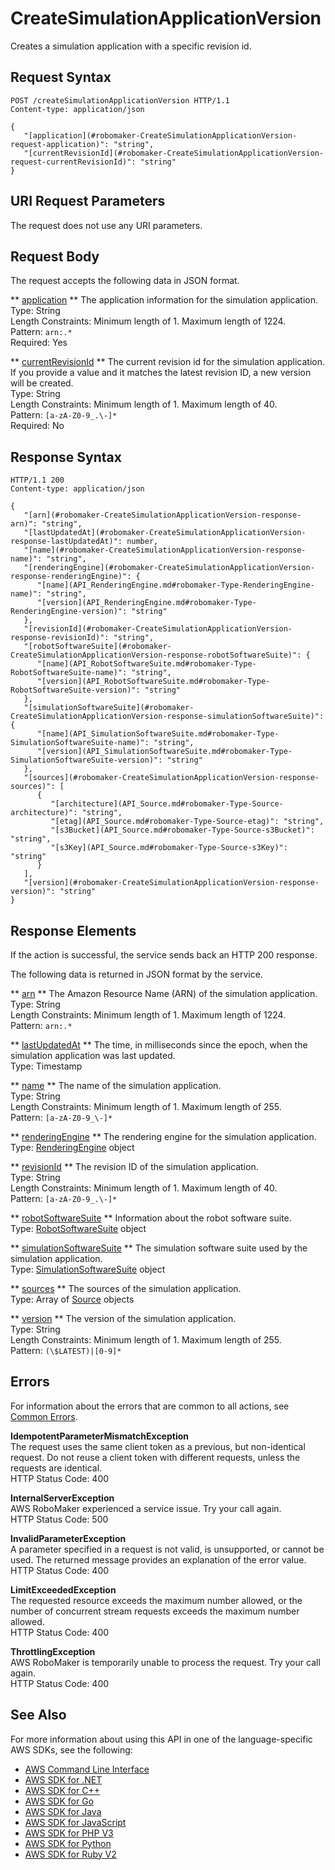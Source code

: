 # CreateSimulationApplicationVersion<a name="API_CreateSimulationApplicationVersion"></a>

Creates a simulation application with a specific revision id\.

## Request Syntax<a name="API_CreateSimulationApplicationVersion_RequestSyntax"></a>

```
POST /createSimulationApplicationVersion HTTP/1.1
Content-type: application/json

{
   "[application](#robomaker-CreateSimulationApplicationVersion-request-application)": "string",
   "[currentRevisionId](#robomaker-CreateSimulationApplicationVersion-request-currentRevisionId)": "string"
}
```

## URI Request Parameters<a name="API_CreateSimulationApplicationVersion_RequestParameters"></a>

The request does not use any URI parameters\.

## Request Body<a name="API_CreateSimulationApplicationVersion_RequestBody"></a>

The request accepts the following data in JSON format\.

 ** [application](#API_CreateSimulationApplicationVersion_RequestSyntax) **   <a name="robomaker-CreateSimulationApplicationVersion-request-application"></a>
The application information for the simulation application\.  
Type: String  
Length Constraints: Minimum length of 1\. Maximum length of 1224\.  
Pattern: `arn:.*`   
Required: Yes

 ** [currentRevisionId](#API_CreateSimulationApplicationVersion_RequestSyntax) **   <a name="robomaker-CreateSimulationApplicationVersion-request-currentRevisionId"></a>
The current revision id for the simulation application\. If you provide a value and it matches the latest revision ID, a new version will be created\.  
Type: String  
Length Constraints: Minimum length of 1\. Maximum length of 40\.  
Pattern: `[a-zA-Z0-9_.\-]*`   
Required: No

## Response Syntax<a name="API_CreateSimulationApplicationVersion_ResponseSyntax"></a>

```
HTTP/1.1 200
Content-type: application/json

{
   "[arn](#robomaker-CreateSimulationApplicationVersion-response-arn)": "string",
   "[lastUpdatedAt](#robomaker-CreateSimulationApplicationVersion-response-lastUpdatedAt)": number,
   "[name](#robomaker-CreateSimulationApplicationVersion-response-name)": "string",
   "[renderingEngine](#robomaker-CreateSimulationApplicationVersion-response-renderingEngine)": { 
      "[name](API_RenderingEngine.md#robomaker-Type-RenderingEngine-name)": "string",
      "[version](API_RenderingEngine.md#robomaker-Type-RenderingEngine-version)": "string"
   },
   "[revisionId](#robomaker-CreateSimulationApplicationVersion-response-revisionId)": "string",
   "[robotSoftwareSuite](#robomaker-CreateSimulationApplicationVersion-response-robotSoftwareSuite)": { 
      "[name](API_RobotSoftwareSuite.md#robomaker-Type-RobotSoftwareSuite-name)": "string",
      "[version](API_RobotSoftwareSuite.md#robomaker-Type-RobotSoftwareSuite-version)": "string"
   },
   "[simulationSoftwareSuite](#robomaker-CreateSimulationApplicationVersion-response-simulationSoftwareSuite)": { 
      "[name](API_SimulationSoftwareSuite.md#robomaker-Type-SimulationSoftwareSuite-name)": "string",
      "[version](API_SimulationSoftwareSuite.md#robomaker-Type-SimulationSoftwareSuite-version)": "string"
   },
   "[sources](#robomaker-CreateSimulationApplicationVersion-response-sources)": [ 
      { 
         "[architecture](API_Source.md#robomaker-Type-Source-architecture)": "string",
         "[etag](API_Source.md#robomaker-Type-Source-etag)": "string",
         "[s3Bucket](API_Source.md#robomaker-Type-Source-s3Bucket)": "string",
         "[s3Key](API_Source.md#robomaker-Type-Source-s3Key)": "string"
      }
   ],
   "[version](#robomaker-CreateSimulationApplicationVersion-response-version)": "string"
}
```

## Response Elements<a name="API_CreateSimulationApplicationVersion_ResponseElements"></a>

If the action is successful, the service sends back an HTTP 200 response\.

The following data is returned in JSON format by the service\.

 ** [arn](#API_CreateSimulationApplicationVersion_ResponseSyntax) **   <a name="robomaker-CreateSimulationApplicationVersion-response-arn"></a>
The Amazon Resource Name \(ARN\) of the simulation application\.  
Type: String  
Length Constraints: Minimum length of 1\. Maximum length of 1224\.  
Pattern: `arn:.*` 

 ** [lastUpdatedAt](#API_CreateSimulationApplicationVersion_ResponseSyntax) **   <a name="robomaker-CreateSimulationApplicationVersion-response-lastUpdatedAt"></a>
The time, in milliseconds since the epoch, when the simulation application was last updated\.  
Type: Timestamp

 ** [name](#API_CreateSimulationApplicationVersion_ResponseSyntax) **   <a name="robomaker-CreateSimulationApplicationVersion-response-name"></a>
The name of the simulation application\.  
Type: String  
Length Constraints: Minimum length of 1\. Maximum length of 255\.  
Pattern: `[a-zA-Z0-9_\-]*` 

 ** [renderingEngine](#API_CreateSimulationApplicationVersion_ResponseSyntax) **   <a name="robomaker-CreateSimulationApplicationVersion-response-renderingEngine"></a>
The rendering engine for the simulation application\.  
Type: [RenderingEngine](API_RenderingEngine.md) object

 ** [revisionId](#API_CreateSimulationApplicationVersion_ResponseSyntax) **   <a name="robomaker-CreateSimulationApplicationVersion-response-revisionId"></a>
The revision ID of the simulation application\.  
Type: String  
Length Constraints: Minimum length of 1\. Maximum length of 40\.  
Pattern: `[a-zA-Z0-9_.\-]*` 

 ** [robotSoftwareSuite](#API_CreateSimulationApplicationVersion_ResponseSyntax) **   <a name="robomaker-CreateSimulationApplicationVersion-response-robotSoftwareSuite"></a>
Information about the robot software suite\.  
Type: [RobotSoftwareSuite](API_RobotSoftwareSuite.md) object

 ** [simulationSoftwareSuite](#API_CreateSimulationApplicationVersion_ResponseSyntax) **   <a name="robomaker-CreateSimulationApplicationVersion-response-simulationSoftwareSuite"></a>
The simulation software suite used by the simulation application\.  
Type: [SimulationSoftwareSuite](API_SimulationSoftwareSuite.md) object

 ** [sources](#API_CreateSimulationApplicationVersion_ResponseSyntax) **   <a name="robomaker-CreateSimulationApplicationVersion-response-sources"></a>
The sources of the simulation application\.  
Type: Array of [Source](API_Source.md) objects

 ** [version](#API_CreateSimulationApplicationVersion_ResponseSyntax) **   <a name="robomaker-CreateSimulationApplicationVersion-response-version"></a>
The version of the simulation application\.  
Type: String  
Length Constraints: Minimum length of 1\. Maximum length of 255\.  
Pattern: `(\$LATEST)|[0-9]*` 

## Errors<a name="API_CreateSimulationApplicationVersion_Errors"></a>

For information about the errors that are common to all actions, see [Common Errors](CommonErrors.md)\.

 **IdempotentParameterMismatchException**   
The request uses the same client token as a previous, but non\-identical request\. Do not reuse a client token with different requests, unless the requests are identical\.   
HTTP Status Code: 400

 **InternalServerException**   
AWS RoboMaker experienced a service issue\. Try your call again\.  
HTTP Status Code: 500

 **InvalidParameterException**   
A parameter specified in a request is not valid, is unsupported, or cannot be used\. The returned message provides an explanation of the error value\.  
HTTP Status Code: 400

 **LimitExceededException**   
The requested resource exceeds the maximum number allowed, or the number of concurrent stream requests exceeds the maximum number allowed\.   
HTTP Status Code: 400

 **ThrottlingException**   
AWS RoboMaker is temporarily unable to process the request\. Try your call again\.  
HTTP Status Code: 400

## See Also<a name="API_CreateSimulationApplicationVersion_SeeAlso"></a>

For more information about using this API in one of the language\-specific AWS SDKs, see the following:
+  [AWS Command Line Interface](https://docs.aws.amazon.com/goto/aws-cli/robomaker-2018-06-29/CreateSimulationApplicationVersion) 
+  [AWS SDK for \.NET](https://docs.aws.amazon.com/goto/DotNetSDKV3/robomaker-2018-06-29/CreateSimulationApplicationVersion) 
+  [AWS SDK for C\+\+](https://docs.aws.amazon.com/goto/SdkForCpp/robomaker-2018-06-29/CreateSimulationApplicationVersion) 
+  [AWS SDK for Go](https://docs.aws.amazon.com/goto/SdkForGoV1/robomaker-2018-06-29/CreateSimulationApplicationVersion) 
+  [AWS SDK for Java](https://docs.aws.amazon.com/goto/SdkForJava/robomaker-2018-06-29/CreateSimulationApplicationVersion) 
+  [AWS SDK for JavaScript](https://docs.aws.amazon.com/goto/AWSJavaScriptSDK/robomaker-2018-06-29/CreateSimulationApplicationVersion) 
+  [AWS SDK for PHP V3](https://docs.aws.amazon.com/goto/SdkForPHPV3/robomaker-2018-06-29/CreateSimulationApplicationVersion) 
+  [AWS SDK for Python](https://docs.aws.amazon.com/goto/boto3/robomaker-2018-06-29/CreateSimulationApplicationVersion) 
+  [AWS SDK for Ruby V2](https://docs.aws.amazon.com/goto/SdkForRubyV2/robomaker-2018-06-29/CreateSimulationApplicationVersion) 
